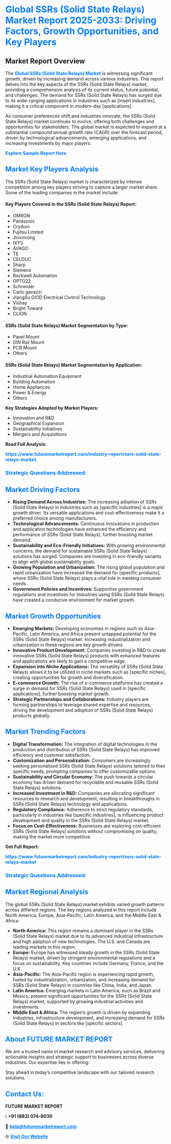 <h1 style="color: #007BFF;">Global SSRs (Solid State Relays) Market Report 2025-2033: Driving Factors, Growth Opportunities, and Key Players</h1>

<section id="overview">
<h2>Market Report Overview</h2>
<p>The <a href="https://www.futuremarketreport.com/industry-report/ssrs-solid-state-relays-market" style="color: #007BFF; text-decoration: none;"><strong>Global SSRs (Solid State Relays) Market</strong></a> is witnessing significant growth, driven by increasing demand across various industries. This report delves into the key aspects of the SSRs (Solid State Relays) market, providing a comprehensive analysis of its current status, future potential, and challenges. The demand for SSRs (Solid State Relays) has surged due to its wide-ranging applications in industries such as [insert industries], making it a critical component in modern-day [applications].</p>
<p>As consumer preferences shift and industries innovate, the SSRs (Solid State Relays) market continues to evolve, offering both challenges and opportunities for stakeholders. The global market is expected to expand at a substantial compound annual growth rate (CAGR) over the forecast period, driven by technological advancements, emerging applications, and increasing investments by major players.</p>
</section>

<section id="overview">
<p><a href="https://www.futuremarketreport.com/request-sample/reportId=42992" style="color: #007BFF; text-decoration: none;"><strong>Explore Sample Report Here</strong></a></p>
</section>

<section id="key-players">
<h2 style="color: #007BFF;">Market Key Players Analysis</h2>
<p>The SSRs (Solid State Relays) market is characterized by intense competition among key players striving to capture a larger market share. Some of the leading companies in the market include:</p>
<h4>Key Players Covered in the SSRs (Solid State Relays) Report:</h4>
<ul><li>OMRON</li><li>Panasonic</li><li>Crydom</li><li>Fujitsu Limited</li><li>Jinxinrong</li><li>IXYS</li><li>AVAGO</li><li>TE</li><li>CELDUC</li><li>Sharp</li><li>Siemens</li><li>Rockwell Automation</li><li>OPTO22</li><li>Schneider</li><li>Carlo gavazzi</li><li>JiangSu GlOD Electrical Control Technology</li><li>Vishay</li><li>Bright Toward</li><li>CLION</li></ul>
<h4>SSRs (Solid State Relays) Market Segmentation by Type:</h4>
<ul><li>Panel Mount</li><li>DIN Rail Mount</li><li>PCB Mount</li><li>Others</li></ul>

<h4>SSRs (Solid State Relays) Market Segmentation by Application:</h4>
<ul><li>Industrial Automation Equipment</li><li>Building Automation</li><li>Home Appliances</li><li>Power &amp; Energy</li><li>Others</li></ul>
<p><strong>Key Strategies Adopted by Market Players:</strong></p>
<ul>
<li>Innovation and R&D</li>
<li>Geographical Expansion</li>
<li>Sustainability Initiatives</li>
<li>Mergers and Acquisitions</li>
</ul>
</section>

<section>
<p><strong>Read Full Analysis: </strong></p><a href="https://www.futuremarketreport.com/industry-report/ssrs-solid-state-relays-market" style="color: #007BFF; text-decoration: none;"><strong>https://www.futuremarketreport.com/industry-report/ssrs-solid-state-relays-market</strong></a>
<h3 style="color: #007BFF;">Strategic Questions Addressed:</h3>
</section>

<section id="driving-factors">
<h2 style="color: #007BFF;">Market Driving Factors</h2>
<ul>
<li><strong>Rising Demand Across Industries:</strong> The increasing adoption of SSRs (Solid State Relays) in industries such as [specific industries] is a major growth driver. Its versatile applications and cost-effectiveness make it a preferred choice among manufacturers.</li>
<li><strong>Technological Advancements:</strong> Continuous innovations in production and application technologies have enhanced the efficiency and performance of SSRs (Solid State Relays), further boosting market demand.</li>
<li><strong>Sustainability and Eco-Friendly Initiatives:</strong> With growing environmental concerns, the demand for sustainable SSRs (Solid State Relays) solutions has surged. Companies are investing in eco-friendly variants to align with global sustainability goals.</li>
<li><strong>Growing Population and Urbanization:</strong> The rising global population and rapid urbanization have increased the demand for [specific products], where SSRs (Solid State Relays) plays a vital role in meeting consumer needs.</li>
<li><strong>Government Policies and Incentives:</strong> Supportive government regulations and incentives for industries using SSRs (Solid State Relays) have created a conducive environment for market growth.</li>
</ul>
</section>

<section id="growth-opportunities">
<h2 style="color: #007BFF;">Market Growth Opportunities</h2>
<ul>
<li><strong>Emerging Markets:</strong> Developing economies in regions such as Asia-Pacific, Latin America, and Africa present untapped potential for the SSRs (Solid State Relays) market. Increasing industrialization and urbanization in these regions are key growth drivers.</li>
<li><strong>Innovative Product Development:</strong> Companies investing in R&D to create innovative SSRs (Solid State Relays) products with enhanced features and applications are likely to gain a competitive edge.</li>
<li><strong>Expansion into Niche Applications:</strong> The versatility of SSRs (Solid State Relays) allows it to be utilized in niche markets such as [specific niches], creating opportunities for growth and diversification.</li>
<li><strong>E-commerce Growth:</strong> The rise of e-commerce platforms has created a surge in demand for SSRs (Solid State Relays) used in [specific applications], further boosting market growth.</li>
<li><strong>Strategic Partnerships and Collaborations:</strong> Industry players are forming partnerships to leverage shared expertise and resources, driving the development and adoption of SSRs (Solid State Relays) products globally.</li>
</ul>
</section>

<section id="trending-factors">
<h2 style="color: #007BFF;">Market Trending Factors</h2>
<ul>
<li><strong>Digital Transformation:</strong> The integration of digital technologies in the production and distribution of SSRs (Solid State Relays) has improved efficiency and customer satisfaction.</li>
<li><strong>Customization and Personalization:</strong> Consumers are increasingly seeking personalized SSRs (Solid State Relays) solutions tailored to their specific needs, prompting companies to offer customizable options.</li>
<li><strong>Sustainability and Circular Economy:</strong> The push towards a circular economy has driven demand for recyclable and reusable SSRs (Solid State Relays) solutions.</li>
<li><strong>Increased Investment in R&D:</strong> Companies are allocating significant resources to research and development, resulting in breakthroughs in SSRs (Solid State Relays) technology and applications.</li>
<li><strong>Regulatory Compliance:</strong> Adherence to strict regulatory standards, particularly in industries like [specific industries], is influencing product development and quality in the SSRs (Solid State Relays) market.</li>
<li><strong>Focus on Cost-Effectiveness:</strong> Businesses are exploring cost-efficient SSRs (Solid State Relays) solutions without compromising on quality, making the market more competitive.</li>
</ul>
</section>

<section>
<p><strong>Get Full Report: </strong></p><a href="https://www.futuremarketreport.com/industry-report/ssrs-solid-state-relays-market" style="color: #007BFF; text-decoration: none;"><strong>https://www.futuremarketreport.com/industry-report/ssrs-solid-state-relays-market</strong></a>
<h3 style="color: #007BFF;">Strategic Questions Addressed:</h3>
</section>


<section id="regional-analysis">
<h2 style="color: #007BFF;">Market Regional Analysis</h2>
<p>The global SSRs (Solid State Relays) market exhibits varied growth patterns across different regions. The key regions analyzed in this report include North America, Europe, Asia-Pacific, Latin America, and the Middle East & Africa:</p>
<ul>
<li><strong>North America:</strong> This region remains a dominant player in the SSRs (Solid State Relays) market due to its advanced industrial infrastructure and high adoption of new technologies. The U.S. and Canada are leading markets in this region.</li>
<li><strong>Europe:</strong> Europe has witnessed steady growth in the SSRs (Solid State Relays) market, driven by stringent environmental regulations and a focus on sustainability. Key countries include Germany, France, and the U.K.</li>
<li><strong>Asia-Pacific:</strong> The Asia-Pacific region is experiencing rapid growth, fueled by industrialization, urbanization, and increasing demand for SSRs (Solid State Relays) in countries like China, India, and Japan.</li>
<li><strong>Latin America:</strong> Emerging markets in Latin America, such as Brazil and Mexico, present significant opportunities for the SSRs (Solid State Relays) market, supported by growing industrial activities and investments.</li>
<li><strong>Middle East & Africa:</strong> The region’s growth is driven by expanding industries, infrastructure development, and increasing demand for SSRs (Solid State Relays) in sectors like [specific sectors].</li>
</ul>
</section>

<footer>
<h2 style="color: #007BFF;">About FUTURE MARKET REPORT</h2>
<p>We are a trusted name in market research and advisory services, delivering actionable insights and strategic support to businesses across diverse industries. Our expertise lies in offering:</p>

<p>Stay ahead in today’s competitive landscape with our tailored research solutions.</p>

<h2 style="color: #007BFF;">Contact Us:</h2>
<p><strong>FUTURE MARKET REPORT</strong></p>
<p>📞 <strong>+91 (883) 074-8030</strong></p>
<p>📧 <strong><a href="mailto:help@futuremarketreport.com" style="color: #007BFF;">help@futuremarketreport.com</a></strong></p>
<p>🌐 <strong><a href="https://www.futuremarketreport.com/" style="color: #007BFF;">Visit Our Website</a></strong></p>
</footer>
